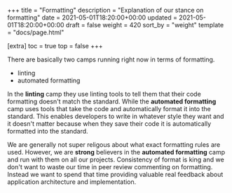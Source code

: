 +++
title = "Formatting"
description = "Explanation of our stance on formatting"
date = 2021-05-01T18:20:00+00:00
updated = 2021-05-01T18:20:00+00:00
draft = false
weight = 420
sort_by = "weight"
template = "docs/page.html"

[extra]
toc = true
top = false
+++

There are basically two camps running right now in terms of formatting.

* linting
* automated formatting

In the **linting** camp they use linting tools to tell them that their code formatting doesn't match the standard. While the **automated formatting** camp uses tools that take the code and automatically format it into the standard. This enables developers to write in whatever style they want and it doesn't matter because when they save their code it is automatically formatted into the standard.

We are generally not super religous about what exact formatting rules are used. However, we are **strong** believers in the **automated formatting** camp and run with them on all our projects. Consistency of format is king and we don't want to waste our time in peer review commenting on formatting. Instead we want to spend that time providing valuable real feedback about application architecture and implementation.
